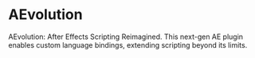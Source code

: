 # AEvolution
AEvolution: After Effects Scripting Reimagined. This next-gen AE plugin enables custom language bindings, extending scripting beyond its limits. 
